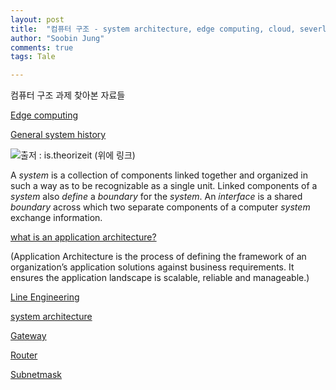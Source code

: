 ```yaml
---
layout: post
title:  "컴퓨터 구조 - system architecture, edge computing, cloud, severless"
author: "Soobin Jung"
comments: true
tags: Tale

---
```


컴퓨터 구조 과제 찾아본 자료들

[Edge computing](https://ko.wikipedia.org/wiki/%EC%97%90%EC%A7%80_%EC%BB%B4%ED%93%A8%ED%8C%85)

[General system history](https://is.theorizeit.org/wiki/General_systems_theory)

![출저 : is.theorizeit (위에 링크)](https://SoobinJung1013.github.io/images/system.png)

A *system* is a collection of components linked together and organized in such a way as to be recognizable as a single unit. Linked components of a *system* also *define* a *boundary* for the *system*. An *interface* is a shared *boundary* across which two separate components of a computer *system* exchange information.



[what is an application architecture?](https://www.redhat.com/en/topics/cloud-native-apps/what-is-an-application-architecture)

(Application Architecture is the process of defining the framework of an organization’s application solutions against business requirements. It ensures the application landscape is scalable, reliable and manageable.)

[Line Engineering](https://engineering.linecorp.com/ko/blog/line-transcoding-server-architecture-improvement-2/)



[system architecture](https://www.bmc.com/blogs/system-architect/)

[Gateway](https://ko.wikipedia.org/wiki/%EA%B2%8C%EC%9D%B4%ED%8A%B8%EC%9B%A8%EC%9D%B4)

[Router](https://ko.wikipedia.org/wiki/%EB%9D%BC%EC%9A%B0%ED%84%B0)

[Subnetmask](https://ko.wikipedia.org/wiki/%EB%B6%80%EB%B6%84%EB%A7%9D)

